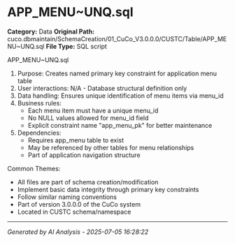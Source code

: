 # APP_MENU~UNQ.sql

**Category:** Data
**Original Path:** cuco.dbmaintain/SchemaCreation/01_CuCo_V3.0.0.0/CUSTC/Table/APP_MENU~UNQ.sql
**File Type:** SQL script

APP_MENU~UNQ.sql
1. Purpose: Creates named primary key constraint for application menu table
2. User interactions: N/A - Database structural definition only
3. Data handling: Ensures unique identification of menu items via menu_id
4. Business rules:
   - Each menu item must have a unique menu_id
   - No NULL values allowed for menu_id field
   - Explicit constraint name "app_menu_pk" for better maintenance
5. Dependencies:
   - Requires app_menu table to exist
   - May be referenced by other tables for menu relationships
   - Part of application navigation structure

Common Themes:
- All files are part of schema creation/modification
- Implement basic data integrity through primary key constraints
- Follow similar naming conventions
- Part of version 3.0.0.0 of the CuCo system
- Located in CUSTC schema/namespace

---
*Generated by AI Analysis - 2025-07-05 16:28:22*
